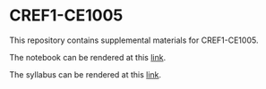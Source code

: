 # CREF1-CE1005
This repository contains supplemental materials for CREF1-CE1005.


The notebook can be rendered at this [link](https://nbviewer.jupyter.org/github/thsavage/CREF1-CE1005/blob/main/Forces%20Shaping%20Commercial%20Real%20Estate.ipynb).

The syllabus can be rendered at this [link](https://github.com/thsavage/CREF1-CE1005/blob/main/Spring%202021%20Forces%20Shaping%20CRE.pdf).
